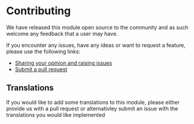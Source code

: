 # Contributing

We have released this module open source to the community and as such welcome
any feedback that a user may have.

If you encounter any issues, have any ideas or want to request a feature, please
use the following links:

 * [Sharing your opinion and raising issues](https://github.com/i-lateral/silverstripe-googlemaps/issues)
 * [Submit a pull request](https://github.com/i-lateral/silverstripe-googlemaps/pulls)

## Translations

If you would like to add some translations to this module, please either provide
us with a pull request or alternativley submit an issue with the translations you
would like implemented
